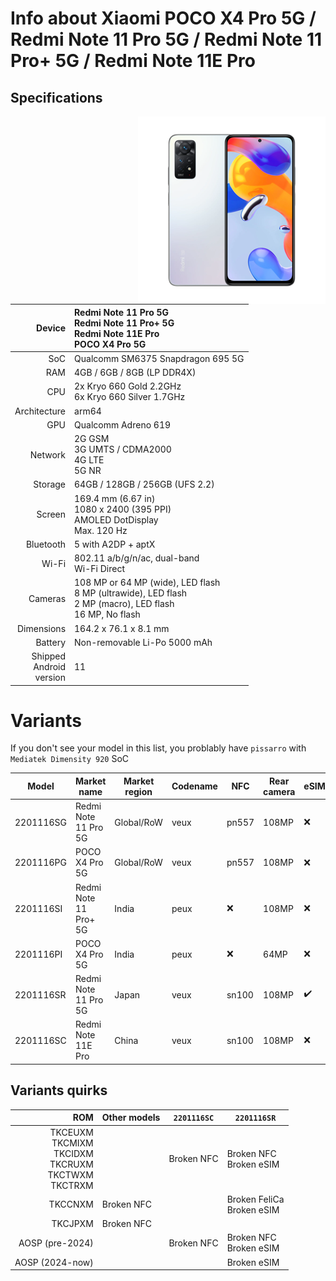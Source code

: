 # Info about Xiaomi POCO X4 Pro 5G / Redmi Note 11 Pro 5G / Redmi Note 11 Pro+ 5G / Redmi Note 11E Pro

## Specifications

<img align="right" alt="Redmi Note 11 Pro 5G" src="https://raw.githubusercontent.com/PixelExperience/official_devices/master/images/.thumbs/300/veux.png" />

| Device | Redmi Note 11 Pro 5G<br>Redmi Note 11 Pro+ 5G<br>Redmi Note 11E Pro<br>POCO X4 Pro 5G |
|-:|:-|
| SoC | Qualcomm SM6375 Snapdragon 695 5G |
| RAM | 4GB / 6GB / 8GB (LP DDR4X) |
| CPU | 2x Kryo 660 Gold 2.2GHz<br>6x Kryo 660 Silver 1.7GHz |
| Architecture | arm64 |
| GPU | Qualcomm Adreno 619 |
| Network | 2G GSM<br>3G UMTS / CDMA2000<br>4G LTE<br>5G NR |
| Storage | 64GB / 128GB / 256GB (UFS 2.2) |
| Screen | 169.4 mm (6.67 in)<br>1080 x 2400 (395 PPI)<br>AMOLED DotDisplay<br>Max. 120 Hz |
| Bluetooth	| 5 with A2DP + aptX |
| Wi-Fi	| 802.11 a/b/g/n/ac, dual-band<br>Wi-Fi Direct|
| Cameras | 108 MP or 64 MP (wide), LED flash<br>8 MP (ultrawide), LED flash<br>2 MP (macro), LED flash<br>16 MP, No flash |
| Dimensions | 164.2 x 76.1 x 8.1 mm |
| Battery | Non-removable Li-Po 5000 mAh |
| Shipped<br>Android<br>version | 11 |

# Variants
If you don't see your model in this list, you problably have `pissarro` with `Mediatek Dimensity 920` SoC

| Model | Market name | Market region | Codename | NFC | Rear camera | eSIM |
|-|-|-|-|-|-|-|
| 2201116SG | Redmi Note 11 Pro 5G | Global/RoW | veux | pn557 | 108MP | ❌ |
| 2201116PG | POCO X4 Pro 5G | Global/RoW | veux | pn557 | 108MP | ❌ |
| 2201116SI | Redmi Note 11 Pro+ 5G | India | peux | ❌ | 108MP | ❌ |
| 2201116PI | POCO X4 Pro 5G | India | peux | ❌ | 64MP | ❌ |
| 2201116SR | Redmi Note 11 Pro 5G | Japan | veux | sn100 | 108MP | ✔️ |
| 2201116SC | Redmi Note 11E Pro | China | veux | sn100 | 108MP | ❌ |

## Variants quirks
| ROM | Other models | `2201116SC` | `2201116SR` |
|-:|-|-|-|
| TKCEUXM<br>TKCMIXM<br>TKCIDXM<br>TKCRUXM<br>TKCTWXM<br>TKCTRXM || Broken NFC | Broken NFC<br>Broken eSIM |
| TKCCNXM | Broken NFC || Broken FeliCa<br>Broken eSIM |
| TKCJPXM | Broken NFC |||
| AOSP (pre-2024) || Broken NFC | Broken NFC<br>Broken eSIM |
| AOSP (2024-now) ||| Broken eSIM |

